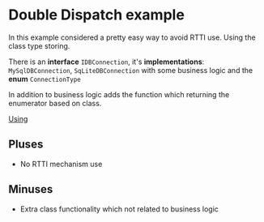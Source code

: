 # Double Dispatch example #

In this example considered a pretty easy way to avoid RTTI use. Using the class type storing.

There is an **interface** `IDBConnection`, it's **implementations**: `MySqlDBConnection`, `SqLiteDBConnection` with some
business logic and the **enum** `ConnectionType`

In addition to business logic adds the function which returning the enumerator based on class.

[Using](/test/TypeStoringTest.cpp)

## Pluses ##

- No RTTI mechanism use

## Minuses ##

- Extra class functionality which not related to business logic